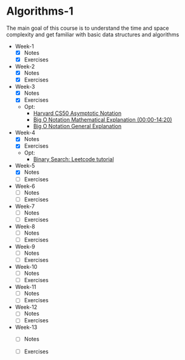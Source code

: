 # Algorithms-1

The main goal of this course is to understand the time and space complexity and get familiar with basic data structures and algorithms

* Week-1
  - [x] Notes
  - [x] Exercises
* Week-2
  - [x] Notes
  - [x] Exercises
* Week-3
  - [x] Notes
  - [x] Exercises
  * Opt:
    * [Harvard CS50 Asymptotic Notation](https://www.youtube.com/watch?v=iOq5kSKqeR4)
    * [Big O Notation Mathematical Explanation (00:00-14:20)](https://www.youtube.com/watch?v=ei-A_wy5Yxw&list=PL1BaGV1cIH4UhkL8a9bJGG356covJ76qN&index=3)
    * [Big O Notation General Explanation](https://www.youtube.com/watch?v=V6mKVRU1evU)
* Week-4
  - [x] Notes
  - [x] Exercises
  * Opt:
    * [Binary Search: Leetcode tutorial](https://leetcode.com/explore/learn/card/binary-search/)
* Week-5
  - [x] Notes
  - [ ] Exercises
* Week-6
  - [ ] Notes
  - [ ] Exercises
* Week-7
  - [ ] Notes
  - [ ] Exercises
* Week-8
  - [ ] Notes
  - [ ] Exercises
* Week-9
  - [ ] Notes
  - [ ] Exercises
* Week-10
  - [ ] Notes
  - [ ] Exercises
* Week-11
  - [ ] Notes
  - [ ] Exercises
* Week-12
  - [ ] Notes
  - [ ] Exercises
* Week-13
  - [ ] Notes
  - [ ] Exercises

